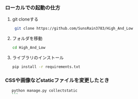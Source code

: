 ### ローカルでの起動の仕方
1. git cloneする
   ```bash
    git clone https://github.com/SunsRain3783/High_And_Low
    ```
2. フォルダを移動
    ```bash
    cd High_And_Low
    ```
3. ライブラリのインストール
    ```bash
    pip install -r requirements.txt
    ```
### CSSや画像などstaticファイルを変更したとき
 ```bash
    python manage.py collectstatic
    ```
